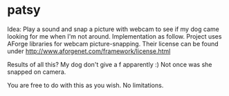 # patsy
Idea: Play a sound and snap a picture with webcam to see if my dog came looking for me when I'm not around.
Implementation as follow. Project uses AForge libraries for webcam picture-snapping. 
Their license can be found under http://www.aforgenet.com/framework/license.html

Results of all this? My dog don't give a f apparently :) Not once was she snapped on camera.

You are free to do with this as you wish. No limitations.
